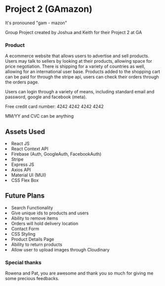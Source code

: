 # Project 2 (GAmazon)

It's pronouned "gam - mazon"

Group Project created by Joshua and Keith for their Project 2 at GA

### Product

A ecommerce website that allows users to advertise and sell products. Users may talk to sellers by looking at their products, allowing space for price negotiation. There is shipping for a variety of countries as well, allowing for an international user base. Products added to the shopping cart can be paid for through the stripe api, users can check their orders through the orders page.

Users can login through a variety of means, including standard email and password, google and facebook (meta).

Free credit card number: 4242 4242 4242 4242

MM/YY and CVC can be anything

## Assets Used

<li>React JS</li>
<li>React Context API</li>
<li>Firebase (Auth, GoogleAuth, FacebookAuth) </li>
<li>Stripe</li>
<li>Express JS</li>
<li>Axios API</li>
<li>Material UI (MUI)</li>
<li>CSS Flex Box</li>

## Future Plans

<li>Search Functionality</li>
<li>Give unique ids to products and users</li>
<li>Ability to remove items</li>
<li>Orders will hold delivery location</li>
<li>Contact Form</li>
<li>CSS Styling</li>
<li>Product Details Page</li>
<li>Ability to return products</li>
<li>Allow user to upload images through Cloudinary</li>

### Special thanks

Rowena and Pat, you are awesome and thank you so much for giving me some precious feedbacks.
